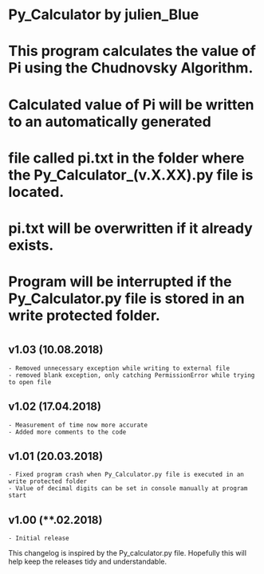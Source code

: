 #
# Py_Calculator by julien_Blue
# This program calculates the value of Pi using the Chudnovsky Algorithm.
# Calculated value of Pi will be written to an automatically generated
# file called pi.txt in the folder where the Py_Calculator_(v.X.XX).py file is located.
# pi.txt will be overwritten if it already exists.
# Program will be interrupted if the Py_Calculator.py file is stored in an write protected folder.
#

## v1.03 (10.08.2018)
    - Removed unnecessary exception while writing to external file
    - removed blank exception, only catching PermissionError while trying to open file

## v1.02 (17.04.2018)
	- Measurement of time now more accurate
	- Added more comments to the code

## v1.01 (20.03.2018)
	- Fixed program crash when Py_Calculator.py file is executed in an write protected folder
	- Value of decimal digits can be set in console manually at program start

## v1.00 (**.02.2018)
	- Initial release

This changelog is inspired by the Py_calculator.py file.
Hopefully this will help keep the releases tidy and understandable.
